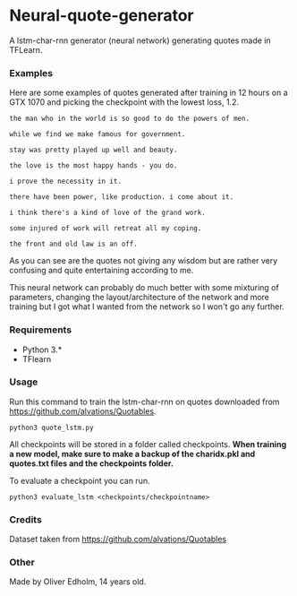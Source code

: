 # Neural-quote-generator
A lstm-char-rnn generator (neural network) generating quotes made in TFLearn.

### Examples
Here are some examples of quotes generated after training in 12 hours on a GTX 1070 and picking the checkpoint with the lowest loss, 1.2.

```
the man who in the world is so good to do the powers of men.

while we find we make famous for government.

stay was pretty played up well and beauty.

the love is the most happy hands - you do.

i prove the necessity in it.

there have been power, like production. i come about it.

i think there's a kind of love of the grand work.

some injured of work will retreat all my coping.

the front and old law is an off.
```

As you can see are the quotes not giving any wisdom but are rather very confusing and quite entertaining according to me.

This neural network can probably do much better with some mixturing of parameters, changing the layout/architecture of the network and more training but I got what I wanted from the network so I won't go any further.

### Requirements
* Python 3.*
* TFlearn

### Usage
Run this command to train the lstm-char-rnn on quotes downloaded from https://github.com/alvations/Quotables.
```
python3 quote_lstm.py
```

All checkpoints will be stored in a folder called checkpoints. **When training a new model, make sure to make a backup of the charidx.pkl and quotes.txt files and the checkpoints folder.**

To evaluate a checkpoint you can run.
```
python3 evaluate_lstm <checkpoints/checkpointname>
```

### Credits
Dataset taken from https://github.com/alvations/Quotables

### Other
Made by Oliver Edholm, 14 years old.
